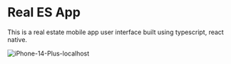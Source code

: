 # Real ES App

This is a real estate mobile app user interface built using typescript, react native.

![iPhone-14-Plus-localhost](https://github.com/user-attachments/assets/a63ec8c0-a6d2-4b33-b4af-f60de08b37db)

